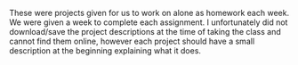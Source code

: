 These were projects given for us to work on alone as homework each week. We were given a week to complete each assignment. I unfortunately did not download/save the project descriptions at the time of taking the class and cannot find them online, however each project should have a small description at the beginning explaining what it does.
